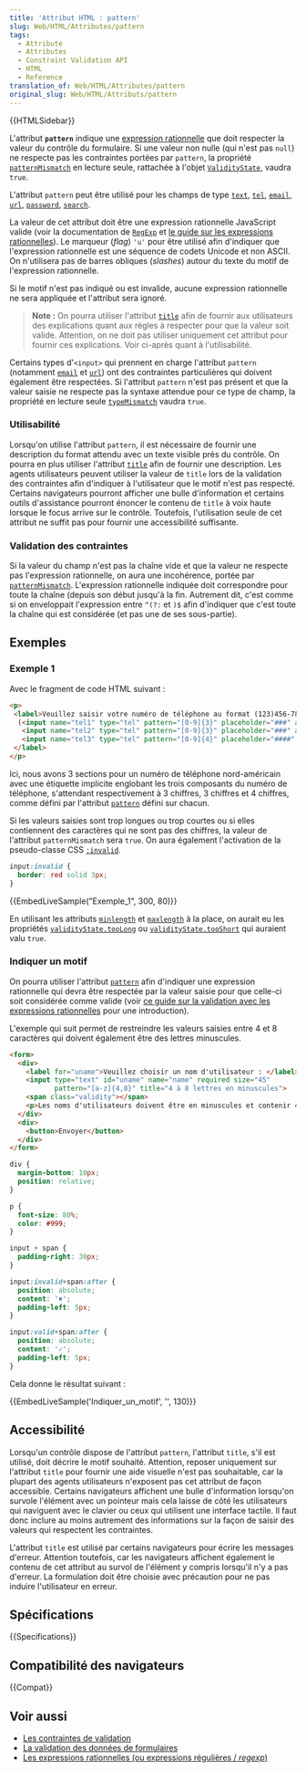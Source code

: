 ```yaml
---
title: 'Attribut HTML : pattern'
slug: Web/HTML/Attributes/pattern
tags:
  - Attribute
  - Attributes
  - Constraint Validation API
  - HTML
  - Reference
translation_of: Web/HTML/Attributes/pattern
original_slug: Web/HTML/Attributs/pattern
---
```

{{HTMLSidebar}}

L'attribut **`pattern`** indique une [expression rationnelle](/fr/docs/Web/JavaScript/Guide/Regular_Expressions) que doit respecter la valeur du contrôle du formulaire. Si une valeur non nulle (qui n'est pas `null`) ne respecte pas les contraintes portées par `pattern`, la propriété [`patternMismatch`](/fr/docs/Web/API/ValidityState/patternMismatch) en lecture seule, rattachée à l'objet [`ValidityState`](/fr/docs/Web/API/ValidityState), vaudra `true`.

L'attribut `pattern` peut être utilisé pour les champs de type [`text`](/fr/docs/Web/HTML/Element/Input/text), [`tel`](/fr/docs/Web/HTML/Element/Input/tel), [`email`](/fr/docs/Web/HTML/Element/Input/email), [`url`](/fr/docs/Web/HTML/Element/Input/url), [`password`](/fr/docs/Web/HTML/Element/Input/password), [`search`](/fr/docs/Web/HTML/Element/Input/search).

La valeur de cet attribut doit être une expression rationnelle JavaScript valide (voir la documentation de [`RegExp`](/fr/docs/Web/JavaScript/Reference/Global_Objects/RegExp) et [le guide sur les expressions rationnelles](/fr/docs/Web/JavaScript/Guide/Regular_Expressions)). Le marqueur (_flag_) `'u'` pour être utilisé afin d'indiquer que l'expression rationnelle est une séquence de codets Unicode et non ASCII. On n'utilisera pas de barres obliques (_slashes_) autour du texte du motif de l'expression rationnelle.

Si le motif n'est pas indiqué ou est invalide, aucune expression rationnelle ne sera appliquée et l'attribut sera ignoré.

> **Note :** On pourra utiliser l'attribut [`title`](/fr/docs/Web/HTML/Element/Input#attr-title) afin de fournir aux utilisateurs des explications quant aux règles à respecter pour que la valeur soit valide. Attention, on ne doit pas utiliser uniquement cet attribut pour fournir ces explications. Voir ci-après quant à l'utilisabilité.

Certains types d'`<input>` qui prennent en charge l'attribut `pattern` (notamment [`email`](/fr/docs/Web/HTML/Element/Input/email) et [`url`](/fr/docs/Web/HTML/Element/Input/url)) ont des contraintes particulières qui doivent également être respectées. Si l'attribut `pattern` n'est pas présent et que la valeur saisie ne respecte pas la syntaxe attendue pour ce type de champ, la propriété en lecture seule [`typeMismatch`](/fr/docs/Web/API/ValidityState/typeMismatch) vaudra `true`.

### Utilisabilité

Lorsqu'on utilise l'attribut `pattern`, il est nécessaire de fournir une description du format attendu avec un texte visible près du contrôle. On pourra en plus utiliser l'attribut [`title`](/fr/docs/Web/HTML/Global_attributes/title) afin de fournir une description. Les agents utilisateurs peuvent utiliser la valeur de `title` lors de la validation des contraintes afin d'indiquer à l'utilisateur que le motif n'est pas respecté. Certains navigateurs pourront afficher une bulle d'information et certains outils d'assistance pourront énoncer le contenu de `title` à voix haute lorsque le focus arrive sur le contrôle. Toutefois, l'utilisation seule de cet attribut ne suffit pas pour fournir une accessibilité suffisante.

### Validation des contraintes

Si la valeur du champ n'est pas la chaîne vide et que la valeur ne respecte pas l'expression rationnelle, on aura une incohérence, portée par [`patternMismatch`](/fr/docs/Web/API/ValidityState/patternMismatch).
L'expression rationnelle indiquée doit correspondre pour toute la chaîne (depuis son début jusqu'à la fin. Autrement dit, c'est comme si on enveloppait l'expression entre `^(?:` et `)$` afin d'indiquer que c'est toute la chaîne qui est considérée (et pas une de ses sous-partie).

## Exemples

### Exemple 1

Avec le fragment de code HTML suivant :

```html
<p>
 <label>Veuillez saisir votre numéro de téléphone au format (123)456-7890
  (<input name="tel1" type="tel" pattern="[0-9]{3}" placeholder="###" aria-label="3-digit area code" size="2"/>)-
   <input name="tel2" type="tel" pattern="[0-9]{3}" placeholder="###" aria-label="3-digit prefix" size="2"/> -
   <input name="tel3" type="tel" pattern="[0-9]{4}" placeholder="####" aria-label="4-digit number" size="3"/>
 </label>
</p>
```

Ici, nous avons 3 sections pour un numéro de téléphone nord-américain avec une étiquette implicite englobant les trois composants du numéro de téléphone, s'attendant respectivement à 3 chiffres, 3 chiffres et 4 chiffres, comme défini par l'attribut [`pattern`](pattern) défini sur chacun.

Si les valeurs saisies sont trop longues ou trop courtes ou si elles contiennent des caractères qui ne sont pas des chiffres, la valeur de l'attribut `patternMismatch` sera `true`. On aura également l'activation de la pseudo-classe CSS [`:invalid`](/fr/docs/Web/CSS/:invalid).

```css
input:invalid {
  border: red solid 3px;
}
```

{{EmbedLiveSample("Exemple_1", 300, 80)}}

En utilisant les attributs [`minlength`](/fr/docs/Web/HTML/Attributes/minlength) et [`maxlength`](/fr/docs/Web/HTML/Attributes/maxlength) à la place, on aurait eu les propriétés [`validityState.tooLong`](/fr/docs/Web/API/validityState/tooLong) ou [`validityState.tooShort`](/fr/docs/Web/API/validityState/tooShort) qui auraient valu `true`.

### Indiquer un motif

On pourra utiliser l'attribut [`pattern`](/fr/docs/Web/HTML/Element/Input#attr-pattern) afin d'indiquer une expression rationnelle qui devra être respectée par la valeur saisie pour que celle-ci soit considérée comme valide (voir [ce guide sur la validation avec les expressions rationnelles](/fr/docs/Learn/Forms/Form_validation#validating_against_a_regular_expression) pour une introduction).

L'exemple qui suit permet de restreindre les valeurs saisies entre 4 et 8 caractères qui doivent également être des lettres minuscules.

```html
<form>
  <div>
    <label for="uname">Veuillez choisir un nom d'utilisateur : </label>
    <input type="text" id="uname" name="name" required size="45"
           pattern="[a-z]{4,8}" title="4 à 8 lettres en minuscules">
    <span class="validity"></span>
    <p>Les noms d'utilisateurs doivent être en minuscules et contenir 4 à 8 caractères.</p>
  </div>
  <div>
    <button>Envoyer</button>
  </div>
</form>
```

```css hidden
div {
  margin-bottom: 10px;
  position: relative;
}

p {
  font-size: 80%;
  color: #999;
}

input + span {
  padding-right: 30px;
}

input:invalid+span:after {
  position: absolute;
  content: '✖';
  padding-left: 5px;
}

input:valid+span:after {
  position: absolute;
  content: '✓';
  padding-left: 5px;
}
```

Cela donne le résultat suivant :

{{EmbedLiveSample('Indiquer_un_motif', '', 130)}}

## Accessibilité

Lorsqu'un contrôle dispose de l'attribut `pattern`, l'attribut `title`, s'il est utilisé, doit décrire le motif souhaité. Attention, reposer uniquement sur l'attribut `title` pour fournir une aide visuelle n'est pas souhaitable, car la plupart des agents utilisateurs n'exposent pas cet attribut de façon accessible. Certains navigateurs affichent une bulle d'information lorsqu'on survole l'élément avec un pointeur mais cela laisse de côté les utilisateurs qui naviguent avec le clavier ou ceux qui utilisent une interface tactile. Il faut donc inclure au moins autrement des informations sur la façon de saisir des valeurs qui respectent les contraintes.

L'attribut `title` est utilisé par certains navigateurs pour écrire les messages d'erreur. Attention toutefois, car les navigateurs affichent également le contenu de cet attribut au survol de l'élément y compris lorsqu'il n'y a pas d'erreur. La formulation doit être choisie avec précaution pour ne pas induire l'utilisateur en erreur.

## Spécifications

{{Specifications}}

## Compatibilité des navigateurs

{{Compat}}

## Voir aussi

- [Les contraintes de validation](/fr/docs/Web/Guide/HTML/HTML5/Constraint_validation)
- [La validation des données de formulaires](/fr/docs/Learn/Forms/Form_validation)
- [Les expressions rationnelles (ou expressions régulières / _regexp_)](/fr/docs/Web/JavaScript/Guide/Regular_Expressions)
